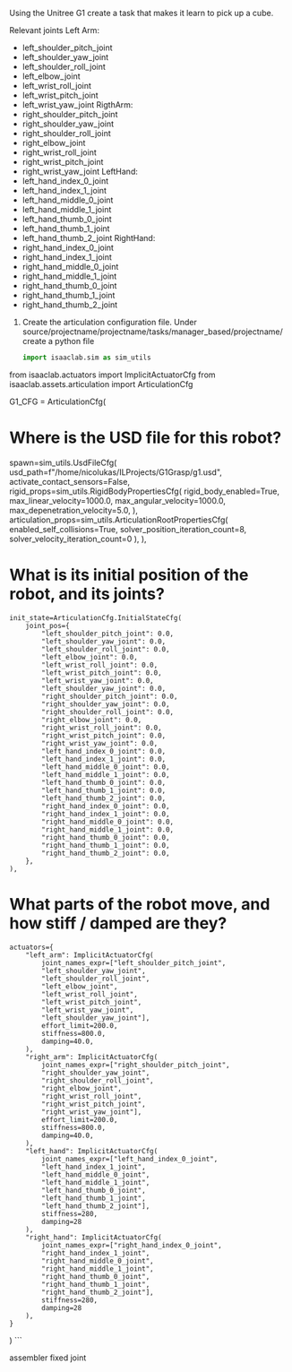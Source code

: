 Using the Unitree G1 create a task that makes it learn to pick up a cube. 

Relevant joints
Left Arm:
- left_shoulder_pitch_joint
- left_shoulder_yaw_joint
- left_shoulder_roll_joint
- left_elbow_joint
- left_wrist_roll_joint
- left_wrist_pitch_joint
- left_wrist_yaw_joint
RigthArm:
- right_shoulder_pitch_joint
- right_shoulder_yaw_joint
- right_shoulder_roll_joint
- right_elbow_joint
- right_wrist_roll_joint
- right_wrist_pitch_joint
- right_wrist_yaw_joint
LeftHand:
- left_hand_index_0_joint
- left_hand_index_1_joint
- left_hand_middle_0_joint
- left_hand_middle_1_joint
- left_hand_thumb_0_joint
- left_hand_thumb_1_joint
- left_hand_thumb_2_joint
RightHand:
- right_hand_index_0_joint
- right_hand_index_1_joint
- right_hand_middle_0_joint
- right_hand_middle_1_joint
- right_hand_thumb_0_joint
- right_hand_thumb_1_joint
- right_hand_thumb_2_joint

1. Create the articulation configuration file. 
	Under source/projectname/projectname/tasks/manager_based/projectname/ create a python file
	```python
	import isaaclab.sim as sim_utils
from isaaclab.actuators import ImplicitActuatorCfg
from isaaclab.assets.articulation import ArticulationCfg

G1_CFG = ArticulationCfg(

# Where is the USD file for this robot?
spawn=sim_utils.UsdFileCfg(       
    usd_path=f"/home/nicolukas/ILProjects/G1Grasp/g1.usd", 
        activate_contact_sensors=False,
        rigid_props=sim_utils.RigidBodyPropertiesCfg(
            rigid_body_enabled=True,
            max_linear_velocity=1000.0,
            max_angular_velocity=1000.0,
            max_depenetration_velocity=5.0,
        ),
        articulation_props=sim_utils.ArticulationRootPropertiesCfg(
            enabled_self_collisions=True, 
            solver_position_iteration_count=8, 
            solver_velocity_iteration_count=0
        ),
    ),
# What is its initial position of the robot, and its joints?
    init_state=ArticulationCfg.InitialStateCfg(
        joint_pos={
            "left_shoulder_pitch_joint": 0.0,
            "left_shoulder_yaw_joint": 0.0,
            "left_shoulder_roll_joint": 0.0,
            "left_elbow_joint": 0.0,
            "left_wrist_roll_joint": 0.0,
            "left_wrist_pitch_joint": 0.0,
            "left_wrist_yaw_joint": 0.0,
            "left_shoulder_yaw_joint": 0.0,
            "right_shoulder_pitch_joint": 0.0,
            "right_shoulder_yaw_joint": 0.0,
            "right_shoulder_roll_joint": 0.0,
            "right_elbow_joint": 0.0,
            "right_wrist_roll_joint": 0.0,
            "right_wrist_pitch_joint": 0.0,
            "right_wrist_yaw_joint": 0.0,
            "left_hand_index_0_joint": 0.0,
            "left_hand_index_1_joint": 0.0,
            "left_hand_middle_0_joint": 0.0,
            "left_hand_middle_1_joint": 0.0,
            "left_hand_thumb_0_joint": 0.0,
            "left_hand_thumb_1_joint": 0.0,
            "left_hand_thumb_2_joint": 0.0,
            "right_hand_index_0_joint": 0.0,
            "right_hand_index_1_joint": 0.0,
            "right_hand_middle_0_joint": 0.0,
            "right_hand_middle_1_joint": 0.0,
            "right_hand_thumb_0_joint": 0.0,
            "right_hand_thumb_1_joint": 0.0,
            "right_hand_thumb_2_joint": 0.0,
        },
    ),
# What parts of the robot move, and how stiff / damped are they?
    actuators={
        "left_arm": ImplicitActuatorCfg(
            joint_names_expr=["left_shoulder_pitch_joint",
            "left_shoulder_yaw_joint",
            "left_shoulder_roll_joint",
            "left_elbow_joint",
            "left_wrist_roll_joint",
            "left_wrist_pitch_joint",
            "left_wrist_yaw_joint",
            "left_shoulder_yaw_joint"],
            effort_limit=200.0,
            stiffness=800.0,
            damping=40.0,
        ),
        "right_arm": ImplicitActuatorCfg(
            joint_names_expr=["right_shoulder_pitch_joint",
            "right_shoulder_yaw_joint",
            "right_shoulder_roll_joint",
            "right_elbow_joint",
            "right_wrist_roll_joint",
            "right_wrist_pitch_joint",
            "right_wrist_yaw_joint"],
            effort_limit=200.0,
            stiffness=800.0,
            damping=40.0,
        ),
        "left_hand": ImplicitActuatorCfg(
            joint_names_expr=["left_hand_index_0_joint",
            "left_hand_index_1_joint",
            "left_hand_middle_0_joint",
            "left_hand_middle_1_joint",
            "left_hand_thumb_0_joint",
            "left_hand_thumb_1_joint",
            "left_hand_thumb_2_joint"],
            stiffness=280,
            damping=28
        ),
        "right_hand": ImplicitActuatorCfg(
            joint_names_expr=["right_hand_index_0_joint",
            "right_hand_index_1_joint",
            "right_hand_middle_0_joint",
            "right_hand_middle_1_joint",
            "right_hand_thumb_0_joint",
            "right_hand_thumb_1_joint",
            "right_hand_thumb_2_joint"],
            stiffness=280,
            damping=28
        ),
    }
)
	```


assembler fixed joint